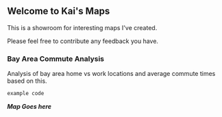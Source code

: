 ## Welcome to Kai's Maps

This is a showroom for interesting maps I've created.

Please feel free to contribute any feedback you have.

### Bay Area Commute Analysis

Analysis of bay area home vs work locations and average commute times based on this.

```markdown
example code
```

***Map Goes here***
